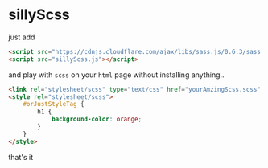 # sillyScss

just add
```html
<script src="https://cdnjs.cloudflare.com/ajax/libs/sass.js/0.6.3/sass.min.js"></script>
<script src="sillyScss.js"></script>
```

and play with `scss` on your `html` page without installing anything..
```html
<link rel="stylesheet/scss" type="text/css" href="yourAmzingScss.scss" />
<style rel="stylesheet/scss">
	#orJustStyleTag {
		h1 {
			background-color: orange;
		}
	}
</style>
```

that's it